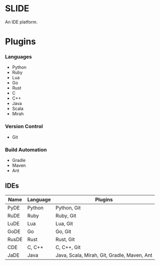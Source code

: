 # SLIDE
An IDE platform.

# Plugins
### Languages
- Python
- Ruby
- Lua
- Go
- Rust
- C
- C++
- Java
- Scala
- Mirah

### Version Control
- Git

### Build Automation
- Gradle
- Maven
- Ant

## IDEs
| Name  | Language | Plugins |
| ----- | -------- | ------- |
| PyDE  | Python   | Python, Git |
| RuDE  | Ruby     | Ruby, Git |
| LuDE  | Lua      | Lua, Git |
| GoDE  | Go       | Go, Git |
| RusDE | Rust     | Rust, Git |
| CDE   | C, C++   | C, C++, Git |
| JaDE  | Java     | Java, Scala, Mirah, Git, Gradle, Maven, Ant |

